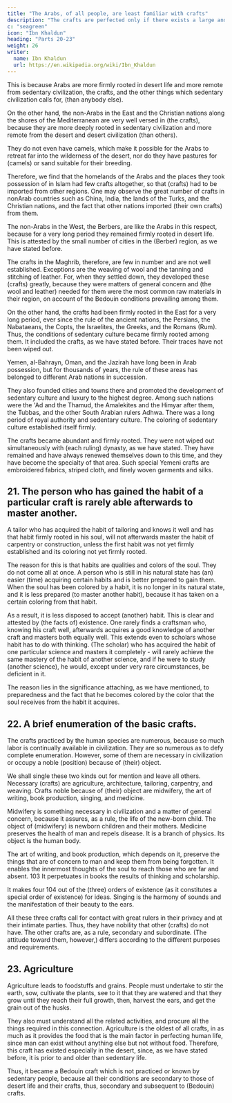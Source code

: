 ```yaml
---
title: "The Arabs, of all people, are least familiar with crafts"
description: "The crafts are perfected only if there exists a large and perfect sedentary civilization"
c: "seagreen"
icon: "Ibn Khaldun"
heading: "Parts 20-23"
weight: 26
writer:
  name: Ibn Khaldun
  url: https://en.wikipedia.org/wiki/Ibn_Khaldun
---
```




This is because Arabs are more firmly rooted in desert life and more remote from sedentary civilization, the crafts, and the other things which sedentary civilization calls for, (than anybody else). 

On the other hand, the non-Arabs in the East and the Christian nations along the shores of the Mediterranean are very well versed in (the crafts), because they are more deeply rooted in sedentary civilization and more remote from the desert and desert civilization (than others). 

They do not even have camels, which make it possible for the Arabs to retreat far into the wilderness of the desert, nor do they have pastures for (camels) or sand suitable for their breeding.

Therefore, we find that the homelands of the Arabs and the places they took possession of in Islam had few crafts altogether, so that (crafts) had to be imported from other regions. One may observe the great number of crafts in nonArab countries such as China, India, the lands of the Turks, and the Christian nations, and the fact that other nations imported (their own crafts) from them.

The non-Arabs in the West, the Berbers, are like the Arabs in this respect, because for a very long period they remained firmly rooted in desert life. This is attested by the small number of cities in the (Berber) region, as we have stated before. 

The crafts in the Maghrib, therefore, are few in number and are not well established. Exceptions are the weaving of wool and the tanning and stitching of leather. For, when they settled down, they developed these (crafts) greatly, because they were matters of general concern and (the wool and leather) needed for them were the most common raw materials in their region, on account of the Bedouin conditions prevailing among them.

On the other hand, the crafts had been firmly rooted in the East for a very long period, ever since the rule of the ancient nations, the Persians, the Nabataeans, the Copts, the Israelites, the Greeks, and the Romans (Rum). Thus, the conditions of sedentary culture became firmly rooted among them. It included the crafts, as we have stated before. Their traces have not been wiped out. 

Yemen, al-Bahrayn, Oman, and the Jazirah have long been in Arab possession, but for thousands of years, the rule of these areas has belonged to different Arab nations in succession. 

They also founded cities and towns there and promoted the development of sedentary culture and luxury to the highest
degree. Among such nations were the 'Ad and the Thamud, the Amalekites and the Himyar after them, the Tubbas, and the other South Arabian rulers Adhwa. There was a long period of royal authority and sedentary culture. The coloring of sedentary culture established itself firmly. 

The crafts became abundant and firmly rooted. They were not wiped out simultaneously with (each ruling) dynasty, as we have stated. They have remained and have always renewed themselves down to this time, and they have become the specialty of that area. Such special Yemeni crafts are embroidered fabrics, striped cloth, and finely woven garments and silks. 


## 21. The person who has gained the habit of a particular craft is rarely able afterwards to master another.

A tailor who has acquired the habit of tailoring and knows it well and has that habit firmly rooted in his soul, will not afterwards master the habit of carpentry or construction, unless the first habit was not yet firmly established and its coloring not yet firmly rooted. 

The reason for this is that habits are qualities and colors of the soul. They do not come all at once. A person who is still in his natural state has (an) easier (time) acquiring certain habits and is better prepared to gain them. When the soul has been colored by a habit, it is no longer in its natural state, and it is less prepared (to master another habit), because it has taken on a certain coloring from that habit. 

As a result, it is less disposed to accept (another) habit. This is clear and attested by (the facts of) existence. One rarely finds a craftsman who, knowing his craft well, afterwards acquires a good knowledge of another craft and masters both equally well. This extends even to scholars whose habit has to do with thinking. (The scholar) who has acquired the habit of one particular science and masters it completely - will rarely achieve the same mastery of the habit of another science, and if he were to study (another science), he would, except under very rare circumstances, be deficient in it. 

The reason lies in the significance attaching, as we have mentioned, to preparedness and the fact that he becomes colored by the color that the soul receives from the habit it acquires. 


## 22. A brief enumeration of the basic crafts.

The crafts practiced by the human species are numerous, because so much labor is continually available in civilization. They are so numerous as to defy complete enumeration. However, some of them are necessary in civilization or occupy a noble (position) because of (their) object. 

We shall single these two kinds out for mention and leave all others. Necessary (crafts) are agriculture, architecture, tailoring, carpentry, and weaving. Crafts noble because of (their) object are midwifery, the art of writing, book production, singing, and medicine. 

Midwifery is something necessary in civilization and a matter of general concern, because it assures, as a rule, the life of the new-born child. The object of (midwifery) is newborn children and their mothers. Medicine preserves the health of man and repels disease. It is a branch of physics. Its object is the human body.

The art of writing, and book production, which depends on it, preserve the things that are of concern to man and keep them from being forgotten. It enables the innermost thoughts of the soul to reach those who are far and absent. 103 It
perpetuates in books the results of thinking and scholarship. 

It makes four 104 out of the (three) orders of existence (as it constitutes a special order of existence) for
ideas. Singing is the harmony of sounds and the manifestation of their beauty to the ears.

All these three crafts call for contact with great rulers in their privacy and at their intimate parties. Thus, they have nobility that other (crafts) do not have. The other crafts are, as a rule, secondary and subordinate. (The attitude toward them, however,) differs according to the different purposes and requirements.


## 23. Agriculture

Agriculture leads to foodstuffs and grains. People must undertake to stir the earth, sow, cultivate the plants, see to it that they are watered and that they grow until they reach their full growth, then, harvest the ears, and get
the grain out of the husks. 

They also must understand all the related activities, and procure all the things required in this connection.
Agriculture is the oldest of all crafts, in as much as it provides the food that is the main factor in perfecting human life, since man can exist without anything else but not without food. Therefore, this craft has existed especially in the desert, since, as we have stated before, it is prior to and older than sedentary life. 

Thus, it became a Bedouin craft which is not practiced or known by sedentary people, because all their conditions are secondary to those of desert life and their crafts, thus, secondary and subsequent to (Bedouin) crafts.
